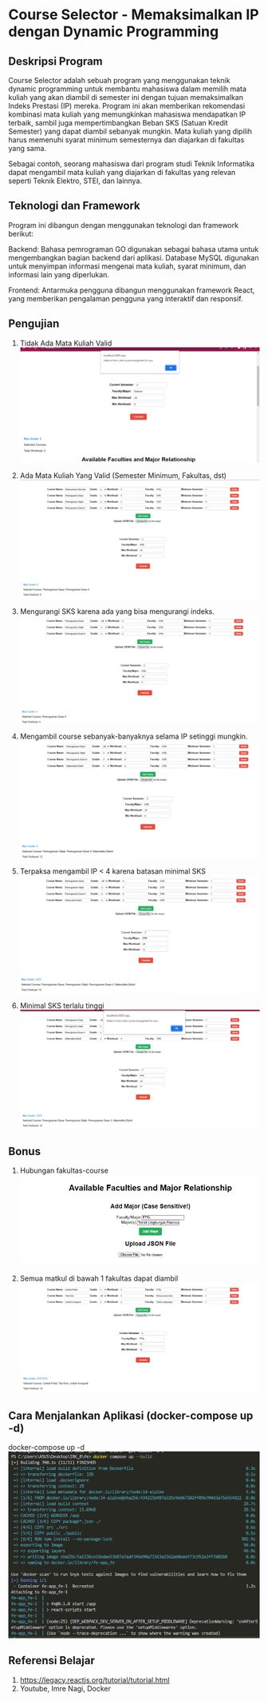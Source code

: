 # Course Selector - Memaksimalkan IP dengan Dynamic Programming
## Deskripsi Program
Course Selector adalah sebuah program yang menggunakan teknik dynamic programming untuk membantu mahasiswa dalam memilih mata kuliah yang akan diambil di semester ini dengan tujuan memaksimalkan Indeks Prestasi (IP) mereka. Program ini akan memberikan rekomendasi kombinasi mata kuliah yang memungkinkan mahasiswa mendapatkan IP terbaik, sambil juga mempertimbangkan Beban SKS (Satuan Kredit Semester) yang dapat diambil sebanyak mungkin. Mata kuliah yang dipilih harus memenuhi syarat minimum semesternya dan diajarkan di fakultas yang sama.

Sebagai contoh, seorang mahasiswa dari program studi Teknik Informatika dapat mengambil mata kuliah yang diajarkan di fakultas yang relevan seperti Teknik Elektro, STEI, dan lainnya.

## Teknologi dan Framework
Program ini dibangun dengan menggunakan teknologi dan framework berikut:

Backend: Bahasa pemrograman GO digunakan sebagai bahasa utama untuk mengembangkan bagian backend dari aplikasi. Database MySQL digunakan untuk menyimpan informasi mengenai mata kuliah, syarat minimum, dan informasi lain yang diperlukan.

Frontend: Antarmuka pengguna dibangun menggunakan framework React, yang memberikan pengalaman pengguna yang interaktif dan responsif.

## Pengujian
1. Tidak Ada Mata Kuliah Valid
![Tidak Ada Mata Kuliah Valid](doc/image.png)

2. Ada Mata Kuliah Yang Valid (Semester Minimum, Fakultas, dst)
![Ada Mata Kuliah Yang Valid](doc/image-2.png)

3. Mengurangi SKS karena ada yang bisa mengurangi indeks.
![Mengurangi SKS](doc/image-3.png)

4. Mengambil course sebanyak-banyaknya selama IP setinggi mungkin.
![Mengambil Course](doc/image-4.png)

5. Terpaksa mengambil IP < 4 karena batasan minimal SKS
![IP < 4](doc/image-5.png)

6. Minimal SKS terlalu tinggi
![Minimal SKS Terlalu Tinggi](doc/image-6.png)

## Bonus 
1. Hubungan fakultas-course
![Hubungan Fakultas-Course](doc/image-7.png)

2. Semua matkul di bawah 1 fakultas dapat diambil
![Semua Matkul Di Bawah 1 Fakultas](doc/image-9.png)

## Cara Menjalankan Aplikasi (docker-compose up -d)
docker-compose up -d
![Cara Menjalankan Aplikasi](doc/imagee.png)

## Referensi Belajar
1. https://legacy.reactjs.org/tutorial/tutorial.html
2. Youtube, Imre Nagi, Docker